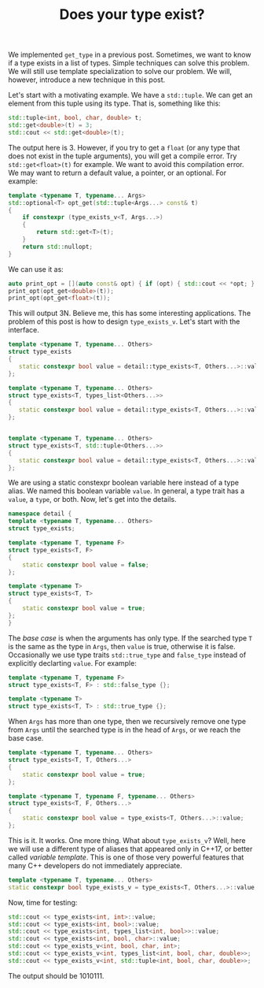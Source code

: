 ﻿---
layout: post
title: "Does your type exist?"
categories: C++
keywords: programming; C++
comments: true
---

We implemented ``get_type`` in a previous post. Sometimes, we want to know if a type exists in a list of types. Simple techniques can solve this problem. We will still use template specialization to solve our problem. We will, however, introduce a new technique in this post. 


Let's start with a motivating example. We have a ``std::tuple``. We can get an element from this tuple using its type. That is, something like this: 

```cpp
std::tuple<int, bool, char, double> t; 
std::get<double>(t) = 3; 
std::cout << std::get<double>(t); 
```

The output here is 3. However, if you try to get a ``float`` (or any type that does not exist in the tuple arguments), you will get a compile error. Try ``std::get<float>(t)`` for example. We want to avoid this compilation error. We may want to return a default value, a pointer, or an optional. For example: 

```cpp
template <typename T, typename... Args>
std::optional<T> opt_get(std::tuple<Args...> const& t)
{
    if constexpr (type_exists_v<T, Args...>)
    {
        return std::get<T>(t);    
    }
    return std::nullopt; 
} 
```

We can use it as: 
```cpp
auto print_opt = [](auto const& opt) { if (opt) { std::cout << *opt; } else { std::cout << "N";}}; 
print_opt(opt_get<double>(t)); 
print_opt(opt_get<float>(t)); 
```

This will output 3N. Believe me, this has some interesting applications. The problem of this post is how to design ``type_exists_v``.  Let's start with the interface. 

```cpp
template <typename T, typename... Others>
struct type_exists
{
   static constexpr bool value = detail::type_exists<T, Others...>::value;  
}; 

template <typename T, typename... Others>
struct type_exists<T, types_list<Others...>>
{
   static constexpr bool value = detail::type_exists<T, Others...>::value;  
}; 


template <typename T, typename... Others>
struct type_exists<T, std::tuple<Others...>>
{
   static constexpr bool value = detail::type_exists<T, Others...>::value;  
};
```

We are using a static constexpr boolean variable here instead of a type alias.  We named this boolean variable ``value``. In general, a type trait has a ``value``, a ``type``, or both. Now, let's get into the details. 

```cpp
namespace detail { 
template <typename T, typename... Others>
struct type_exists; 

template <typename T, typename F>
struct type_exists<T, F>
{
    static constexpr bool value = false; 
}; 

template <typename T>
struct type_exists<T, T>
{
    static constexpr bool value = true; 
};
} 
```

The *base case* is when the arguments has only type. If the searched type ``T`` is the same as the type in ``Args``, then ``value`` is true, otherwise it is false. Occasionally we use type traits ``std::true_type`` and ``false_type`` instead of explicitly declarting ``value``. For example: 

```cpp
template <typename T, typename F>
struct type_exists<T, F> : std::false_type {};  

template <typename T>
struct type_exists<T, T> : std::true_type {}; 
```

When ``Args`` has more than one type, then we recursively remove one type from ``Args`` until the searched type is in the head of ``Args``, or we reach the base case. 

```cpp
template <typename T, typename... Others>
struct type_exists<T, T, Others...> 
{
    static constexpr bool value = true; 
}; 

template <typename T, typename F, typename... Others>
struct type_exists<T, F, Others...>
{
    static constexpr bool value = type_exists<T, Others...>::value;  
}; 
```

This is it. It works. One more thing. What about ``type_exists_v``? Well, here we will use a different type of aliases that appeared only in C++17, or better called *variable template*. This is one of those very powerful features that many C++ developers do not immediately appreciate.

```cpp
template <typename T, typename... Others>
static constexpr bool type_exists_v = type_exists<T, Others...>::value; 
```


Now, time for testing: 

```cpp
std::cout << type_exists<int, int>::value; 
std::cout << type_exists<int, bool>::value; 
std::cout << type_exists<int, types_list<int, bool>>::value; 
std::cout << type_exists<int, bool, char>::value; 
std::cout << type_exists_v<int, bool, char, int>;    
std::cout << type_exists_v<int, types_list<int, bool, char, double>>; 
std::cout << type_exists_v<int, std::tuple<int, bool, char, double>>; 
```

The output should be 1010111. 